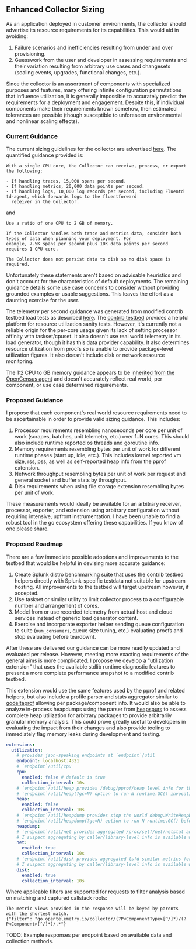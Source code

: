 ## Enhanced Collector Sizing

As an application deployed in customer environments, the collector should advertise its resource requirements for its
capabilities. This would aid in avoiding:

1. Failure scenarios and inefficiencies resulting from under and over provisioning.
2. Guesswork from the user and developer in assessing requirements and their variation resulting from arbitrary use
cases and changesets (scaling events, upgrades, functional changes, etc.).

Since the collector is an assortment of components with specialized purposes and features, many offering infinite
configuration permutations that influence utilization, it is generally impossible to accurately predict the requirements
for a deployment and engagement. Despite this, if individual components make their requirements known somehow, then
estimated tolerances are possible (though susceptible to unforeseen environmental and nonlinear scaling effects).

### Current Guidance

The current sizing guidelines for the collector are advertised
[here](https://docs.splunk.com/observability/en/gdi/opentelemetry/sizing.html). The quantified guidance provided is:

```
With a single CPU core, the Collector can receive, process, or export the following:

- If handling traces, 15,000 spans per second.
- If handling metrics, 20,000 data points per second.
- If handling logs, 10,000 log records per second, including Fluentd td-agent, which forwards logs to the fluentforward
  receiver in the Collector.
```

and 

```
Use a ratio of one CPU to 2 GB of memory.

If the Collector handles both trace and metrics data, consider both types of data when planning your deployment. For
example, 7.5K spans per second plus 10K data points per second requires 1 CPU core.

The Collector does not persist data to disk so no disk space is required.
```

Unfortunately these statements aren't based on advisable heuristics and don't account for the characteristics of default
deployments. The remaining guidance details some use case concerns to consider without providing grounded examples or
usable suggestions. This leaves the effort as a daunting exercise for the user.

The telemetry per second guidance was generated from modified contrib testbed load tests as described
[here](https://github.com/signalfx/splunk-otel-collector/pull/226). The
[contrib testbed](https://github.com/open-telemetry/opentelemetry-collector-contrib/blob/main/testbed/README.md)
provides a helpful platform for resource utilization sanity tests. However, it's currently not a reliable origin for
the per-core usage given its lack of setting processor affinity with taskset/cpuset. It also doesn't use real world
telemetry in its load generator, though it has this data provider capability. It also determines resource utilization
from procfs so is unable to provide package-level utilization figures. It also doesn't include disk or network resource
monitoring.

The 1:2 CPU to GB memory guidance appears to be [inherited from the OpenCensus
agent](https://github.com/open-telemetry/opentelemetry-collector/commit/740700747450ecca9e579c21816613dfa723e41b#diff-118f0ef20c6b4cf62284949363699de7c7412fddb16c693a22f07610ee14fec8R38)
and doesn't accurately reflect real world, per component, or use case determined requirements.

### Proposed Guidance

I propose that each component's real world resource requirements need to be ascertainable in order to provide valid
sizing guidance. This includes:

1. Processor requirements resembling nanoseconds per core per unit of work (scrapes, batches, unit telemetry, etc.)
   over 1..N cores. This should also include runtime reported os threads and goroutine info.
1. Memory requirements resembling bytes per unit of work for different runtime phases (start up, idle, etc.). This
   includes kernel reported vm size, rss, pss, as well as self-reported heap info from the pprof extension.
1. Network throughput resembling bytes per unit of work per request and general socket and buffer stats by throughput.
1. Disk requirements when using file storage extension resembling bytes per unit of work.

These measurements would ideally be available for an arbitrary receiver, processor, exporter, and extension using
arbitrary configuration without requiring intensive, upfront instrumentation. I have been unable to find a robust tool
in the go ecosystem offering these capabilities. If you know of one please share.

### Proposed Roadmap

There are a few immediate possible adoptions and improvements to the testbed that would be helpful in devising more
accurate guidance:

1. Create Splunk distro benchmarking suite that uses the contrib testbed helpers directly with Splunk-specific testdata 
   not suitable for upstream hosting. All improvements to the testbed will target upstream however, if accepted.
1. Use taskset or similar utility to limit collector process to a configurable number and arrangement of cores.
1. Model from or use recorded telemetry from actual host and cloud services instead of generic load generator content.
1. Exercise and incorporate exporter helper sending queue configuration to suite (`num_consumers`, queue size tuning,
   etc.)
   evaluating procfs and stop evaluating before teardown).

After these are delivered our guidance can be more readily updated and evaluated per release. However, meeting more
exacting requirements of the general aims is more complicated. I propose we develop a "utilization extension" that uses
the available stdlib runtime diagnostic features to present a more complete performance snapshot
to a modified contrib testbed.

This extension would use the same features used by the pprof and related helpers, but
also include a profile parser and stats aggregator similar to
[godeltaprof](https://github.com/grafana/pyroscope-go/tree/main/godeltaprof) allowing per package/component info. It
would also be able to analyze in-process heapdumps using the parser from
[heapspurs](https://github.com/adamroach/heapspurs) to assess complete heap utilization for arbitrary packages to
provide arbitrarily granular memory analysis. This could prove greatly useful to developers in evaluating the impact
from their changes and also provide tooling to immediately flag memory leaks during development and testing.

```yaml
extensions:
  utilization:
    # provides json-speaking endpoints at `endpoint`/util
    endpoint: localhost:4321
    # `endpoint`/util/cpu
    cpu:
      enabled: false # default is true
      collection_interval: 10s
    # `endpoint`/util/heap provides /debug/pprof/heap level info for the lifetime of the extension
    # `endpoint`/util/heap(?gc=N) option to run N runtime.GC() invocations before providing snapshot breakdown
    heap:
      enabled: false
      collection_interval: 10s
    # `endpoint`/util/heapdump provides stop the world debug.WriteHeapDump() snapshot analysis.
    # `endpoint`/util/heapdump(?gc=N) option to run N runtime.GC() before providing heapdump breakdown
    heapdump:
    # `endpoint`/util/net provides aggregated /proc/self/net/netstat and similar stats for the lifetime of the process.
    # I suspect aggregating by caller/library-level info is available w/ eBPF but I am not versed in these capabilities.
    net:
      enabled: true
      collection_interval: 10s
    # `endpoint`/util/disk provides aggregated lsfd similar metrics for the lifetime of the process
    # I suspect aggregating by caller/library-level info is available w/ eBPF but I am not versed in these capabilities.
    disk:
      enabled: true
      collection_interval: 10s
```

Where applicable filters are supported for requests to filter analysis based on matching and captured callstack roots:

```
The metric views provided in the response will be keyed by parents with the shortest match.
{"filter": "go.opentelemetry.io/collector/(?P<ComponentType>[^/]*)/(?P<Component>[^/]*)/.*"}
```

TODO: Example responses per endpoint based on available data and collection methods.
